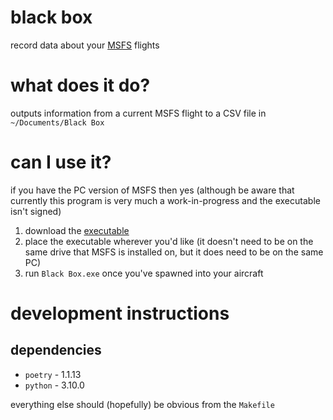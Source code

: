 # black box
record data about your [MSFS](https://www.flightsimulator.com/) flights

# what does it do?
outputs information from a current MSFS flight to a CSV file in `~/Documents/Black Box`

# can I use it?
if you have the PC version of MSFS then yes (although be aware that currently this program is very much a work-in-progress and the executable isn't signed)

1. download the [executable](https://projects.alexchesters.com/black-box/Black%20Box.exe)
1. place the executable wherever you'd like (it doesn't need to be on the same drive that MSFS is installed on, but it does need to be on the same PC)
1. run `Black Box.exe` once you've spawned into your aircraft

# development instructions

## dependencies
* `poetry` - 1.1.13
* `python` - 3.10.0

everything else should (hopefully) be obvious from the `Makefile`
